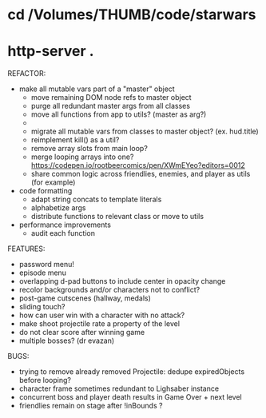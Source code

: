 # cd /Volumes/THUMB/code/starwars
# http-server .

REFACTOR:
* make all mutable vars part of a "master" object
  * move remaining DOM node refs to master object
  * purge all redundant master args from all classes
  * move all functions from app to utils? (master as arg?)
  *
  * migrate all mutable vars from classes to master object? (ex. hud.title)
  * reimplement kill() as a util?
  * remove array slots from main loop?
  * merge looping arrays into one? https://codepen.io/rootbeercomics/pen/XWmEYeo?editors=0012
  * share common logic across friendlies, enemies, and player as utils (for example)
* code formatting
  * adapt string concats to template literals
  * alphabetize args
  * distribute functions to relevant class or move to utils
* performance improvements
  * audit each function

FEATURES:
* password menu!
* episode menu
* overlapping d-pad buttons to include center in opacity change
* recolor backgrounds and/or characters not to conflict?
* post-game cutscenes (hallway, medals)
* sliding touch?
* how can user win with a character with no attack?
* make shoot projectile rate a property of the level
* do not clear score after winning game
* multiple bosses? (dr evazan)

BUGS:
* trying to remove already removed Projectile: dedupe expiredObjects before looping?
* character frame sometimes redundant to Lighsaber instance
* concurrent boss and player death results in Game Over + next level
* friendlies remain on stage after !inBounds ?
